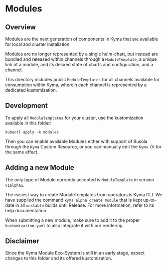 # Modules

## Overview

Modules are the next generation of components in Kyma that are available for local and cluster installation.

Modules are no longer represented by a single helm-chart, but instead are bundled and released within channels through a `ModuleTemplate`, a unique link of a module, and its desired state of charts and configuration, and a channel.

This directory includes public `ModuleTemplates` for all channels available for consumption within Kyma, wherein each channel is represented by a dedicated kustomization.

## Development

To apply all `ModuleTemplates` for your cluster, use the kustomization available in this folder:

```
kubectl apply -k modules
```

Then you can enable available Modules either with support of Busola through the `Kyma` Custom Resource, or you can manually edit the `Kyma CR` for the same effect.

## Adding a new Module

The only type of Module currently accepted is `ModuleTemplate` in version `v1alpha1`.

The easiest way to create ModuleTemplates from operators is Kyma CLI. We have supplied the command `kyma alpha create module` that is kept up-to-date in all `unstable` builds until Release. For more information, refer to its help documentation.


When submitting a new module, make sure to add it to the proper `kustomization.yaml` to also integrate it with our rendering.

## Disclaimer

Since the Kyma Module Eco-System is still in an early stage, expect changes to this folder and its offered kustomization.